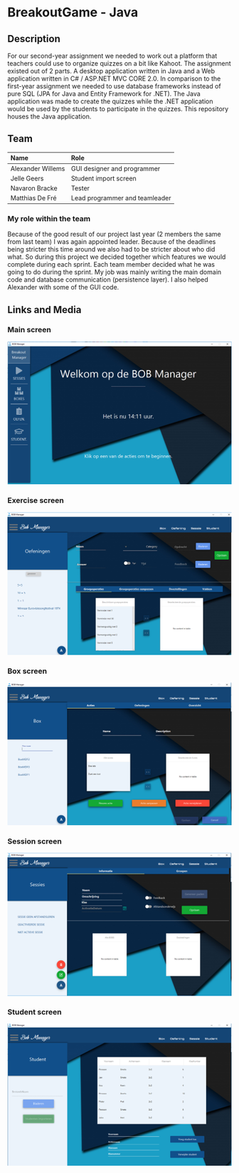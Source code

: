 # BreakoutGame - Java

## Description

For our second-year assignment we needed to work out a platform that teachers could use to organize quizzes on a bit like Kahoot. The assignment existed out of 2 parts. A desktop application written in Java and a Web application written in C# / ASP.NET MVC CORE 2.0.
In comparison to the first-year assignment we needed to use database frameworks instead of pure SQL (JPA for Java and Entity Framework for .NET).
The Java application was made to create the quizzes while the .NET application would be used by the students to participate in the quizzes.
This repository houses the Java application.


## Team

| Name     | Role                        | 
| :---     | :---                          | 
| Alexander Willems | GUI designer and programmer | 
| Jelle Geers | Student import screen | 
| Navaron Bracke | Tester | 
| Matthias De Fré  | Lead programmer and teamleader | 


### My role within the team

Because of the good result of our project last year (2 members the same from last team) I was again appointed leader. Because of the deadlines being stricter this time around we also had to be stricter about who did what. So during this project we decided together which features we would complete during each sprint. Each team member decided what he was going to do during the sprint.
My job was mainly writing the main domain code and database communication (persistence layer). I also helped Alexander with some of the GUI code.

## Links and Media

### Main screen

![alt text][mainscreen]

[mainscreen]: https://github.com/MatthiasDeFre/Projects/blob/master/Images/jmain.PNG "Main screen"

### Exercise screen

![alt text][exscreen]

[exscreen]: https://github.com/MatthiasDeFre/Projects/blob/master/Images/jex.PNG "Exercise screen"

### Box screen

![alt text][boxscreen]

[boxscreen]: https://github.com/MatthiasDeFre/Projects/blob/master/Images/jbox.PNG "Box screen"

### Session screen

![alt text][sessionscreen]

[sessionscreen]: https://github.com/MatthiasDeFre/Projects/blob/master/Images/jses.PNG "Session screen"

### Student screen

![alt text][studentscreen]

[studentscreen]: https://github.com/MatthiasDeFre/Projects/blob/master/Images/jstu.PNG "Student screen"
